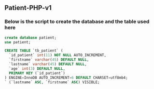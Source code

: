 ## Patient-PHP-v1

### Below is the script to create the database and the  table used here

```sql
create database patient;
use patient;

CREATE TABLE `tb_patient` (
  `id_patient` int(11) NOT NULL AUTO_INCREMENT,
  `firstname` varchar(45) DEFAULT NULL,
  `lastname` varchar(45) DEFAULT NULL,
  `age` int(3) DEFAULT NULL,
  PRIMARY KEY (`id_patient`)
) ENGINE=InnoDB AUTO_INCREMENT=6 DEFAULT CHARSET=utf8mb4;
` (`lastname` ASC, `firstname` ASC) VISIBLE;

```
